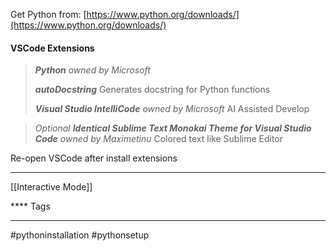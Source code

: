 
Get Python from:
[https://www.python.org/downloads/](https://www.python.org/downloads/)

#### VSCode Extensions
> ***Python*** 
> *owned by Microsoft*
> 
> ***autoDocstring***
> Generates docstring for Python functions
> 
> ***Visual Studio IntelliCode***
> *owned by Microsoft*
> AI Assisted Develop

>*Optional*
> ***Identical Sublime Text Monokai Theme for Visual Studio Code***
>*owned by Maximetinu*
>Colored text like Sublime Editor

Re-open VSCode after install extensions

***
[[Interactive Mode]]


**** Tags
***
#pythoninstallation #pythonsetup




